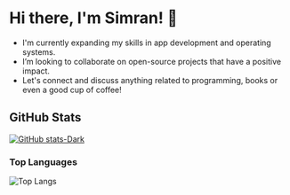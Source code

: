 # Hi there, I'm Simran! 👋

- I'm currently expanding my skills in app development and operating systems. 
- I’m looking to collaborate on open-source projects that have a positive impact.
- Let's connect and discuss anything related to programming, books or even a good cup of coffee!

## GitHub Stats
[![GitHub stats-Dark](https://github-readme-stats.vercel.app/api?username=Simran2404&show_icons=true&theme=default#gh-light-mode-only)](https://github.com/Simran2404/github-readme-stats#gh-light-mode-only)

### Top Languages
 ![Top Langs](https://github-readme-stats.vercel.app/api/top-langs/?username=Simran2404&hide=jupyter%20notebook)


